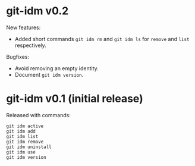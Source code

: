 # git-idm v0.2

New features:

- Added short commands `git idm rm` and `git idm ls` for `remove` and `list`
  respectively.

Bugfixes:

- Avoid removing an empty identity.
- Document `git idm version`.

# git-idm v0.1 (initial release)

Released with commands:

```
git idm active
git idm add
git idm list
git idm remove
git idm uninstall
git idm use
git idm version
```
